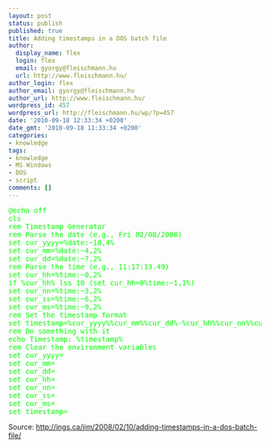 ```yaml
---
layout: post
status: publish
published: true
title: Adding timestamps in a DOS batch file
author:
  display_name: flex
  login: flex
  email: gyorgy@fleischmann.hu
  url: http://www.fleischmann.hu/
author_login: flex
author_email: gyorgy@fleischmann.hu
author_url: http://www.fleischmann.hu/
wordpress_id: 457
wordpress_url: http://fleischmann.hu/wp/?p=457
date: '2010-09-18 12:33:34 +0200'
date_gmt: '2010-09-18 11:33:34 +0200'
categories:
- knowledge
tags:
- knowledge
- MS Windows
- DOS
- script
comments: []
---
```

<pre><font color="#00FF00" style="font-size:14px">@echo off
cls
rem Timestamp Generator
rem Parse the date (e.g., Fri 02/08/2008)
set cur_yyyy=%date:~10,4%
set cur_mm=%date:~4,2%
set cur_dd=%date:~7,2%
rem Parse the time (e.g., 11:17:13.49)
set cur_hh=%time:~0,2%
if %cur_hh% lss 10 (set cur_hh=0%time:~1,1%)
set cur_nn=%time:~3,2%
set cur_ss=%time:~6,2%
set cur_ms=%time:~9,2%
rem Set the timestamp format
set timestamp=%cur_yyyy%%cur_mm%%cur_dd%-%cur_hh%%cur_nn%%cur_ss%%cur_ms%
rem Do something with it
echo Timestamp: %timestamp%
rem Clear the environment variables
set cur_yyyy=
set cur_mm=
set cur_dd=
set cur_hh=
set cur_nn=
set cur_ss=
set cur_ms=
set timestamp=
</font></pre>
<p>Source: <a href="http://ings.ca/jim/2008/02/10/adding-timestamps-in-a-dos-batch-file/">http://ings.ca/jim/2008/02/10/adding-timestamps-in-a-dos-batch-file/</a></p>

